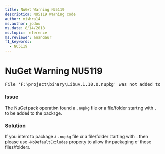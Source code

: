 ```yaml
---
title: NuGet Warning NU5119
description: NU5119 Warning code
author: mishra14
ms.author: jodou
ms.date: 8/14/2018
ms.topic: reference
ms.reviewer: anangaur
f1_keywords: 
  - NU5119
---
```


# NuGet Warning NU5119
<pre>File 'F:\project\binary\Libuv.1.10.0.nupkg' was not added to the package. Files and folders starting with '.' or ending with '.nupkg' are excluded by default. To include this file, use -NoDefaultExcludes from the commandline</pre>

### Issue

The NuGet pack operation found a `.nupkg` file or a file/folder starting with `.` to be added to the package.


### Solution

If you intent to package a `.nupkg` file or a file/folder starting with `.` then please use `-NoDefaultExcludes` property to allow the packaging of those files/folders.

